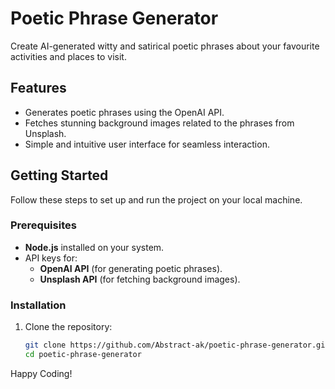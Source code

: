 # Poetic Phrase Generator
Create AI-generated witty and satirical poetic phrases about your favourite activities and places to visit.

## Features
- Generates poetic phrases using the OpenAI API.
- Fetches stunning background images related to the phrases from Unsplash.
- Simple and intuitive user interface for seamless interaction.

## Getting Started

Follow these steps to set up and run the project on your local machine.

### Prerequisites
- **Node.js** installed on your system.
- API keys for:
  - **OpenAI API** (for generating poetic phrases).
  - **Unsplash API** (for fetching background images).

### Installation
1. Clone the repository:
   ```bash
   git clone https://github.com/Abstract-ak/poetic-phrase-generator.git
   cd poetic-phrase-generator

Happy Coding!
